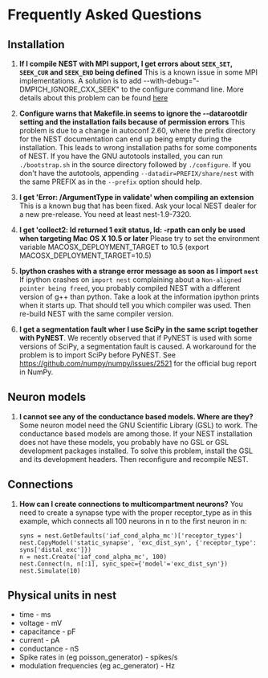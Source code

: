 Frequently Asked Questions
==========================

Installation
------------

1.  **If I compile NEST with MPI support, I get errors about `SEEK_SET`,
    `SEEK_CUR` and `SEEK_END` being defined** This is a known issue in some MPI
    implementations. A solution is to add
        --with-debug="-DMPICH\_IGNORE\_CXX\_SEEK"
    to the configure command line.
    More details about this problem can be found [here](http://www-unix.mcs.anl.gov/mpi/mpich/faq.htm#cxxseek)

2.  **Configure warns that Makefile.in seems to ignore the --datarootdir setting
    and the installation fails because of permission errors**
     This problem is due to a change in autoconf 2.60, where the prefix
     directory for the NEST documentation can end up being empty during the
     installation. This leads to wrong installation paths for some components of
     NEST. If you have the GNU autotools installed, you can run `./bootstrap.sh`
     in the source directory followed by `./configure`. If you don't have the
     autotools, appending `--datadir=PREFIX/share/nest` with the same PREFIX as
     in the `--prefix` option should help.

3.  **I get 'Error: /ArgumentType in validate' when compiling an extension**
     This is a known bug that has been fixed. Ask your local NEST dealer for a
     new pre-release. You need at least nest-1.9-7320.

4.  **I get 'collect2: ld returned 1 exit status, ld: -rpath can only be used
    when targeting Mac OS X 10.5 or later**
    Please try to set the environment variable MACOSX\_DEPLOYMENT\_TARGET to
    10.5 (export MACOSX\_DEPLOYMENT\_TARGET=10.5)

5.  **Ipython crashes with a strange error message as soon as I import `nest`**
     If ipython crashes on `import nest` complaining about a
     `Non-aligned pointer being freed`, you probably compiled NEST with a
     different version of g++ than python. Take a look at the information
     ipython prints when it starts up. That should tell you which compiler was
     used. Then re-build NEST with the same compiler version.

6.  **I get a segmentation fault wher I use SciPy in the same script together
     with PyNEST**. We recently observed that if PyNEST is used with some
     versions of SciPy, a segmentation fault is caused. A workaround for the
     problem is to import SciPy before PyNEST. See <https://github.com/numpy/numpy/issues/2521>
     for the official bug report in NumPy.

Neuron models
-------------

1.  **I cannot see any of the conductance based models. Where are they?**
    Some neuron model need the GNU Scientific Library (GSL) to work. The
    conductance based models are among those. If your NEST installation does
    not have these models, you probably have no GSL or GSL development packages
    installed. To solve this problem, install the GSL and its development
    headers. Then reconfigure and recompile NEST.

Connections
-----------

1.  **How can I create connections to multicompartment neurons?**
    You need to create a synapse type with the proper receptor\_type as in this
    example, which connects all 100 neurons in n to the first neuron in n:

        syns = nest.GetDefaults('iaf_cond_alpha_mc')['receptor_types']
        nest.CopyModel('static_synapse', 'exc_dist_syn', {'receptor_type': syns['distal_exc']})
        n = nest.Create('iaf_cond_alpha_mc', 100)
        nest.Connect(n, n[:1], sync_spec={'model'='exc_dist_syn'})
        nest.Simulate(10)

Physical units in nest
----------------------

-   time - ms
-   voltage - mV
-   capacitance - pF
-   current - pA
-   conductance - nS
-   Spike rates in (eg poisson\_generator) - spikes/s
-   modulation frequencies (eg ac\_generator) - Hz
